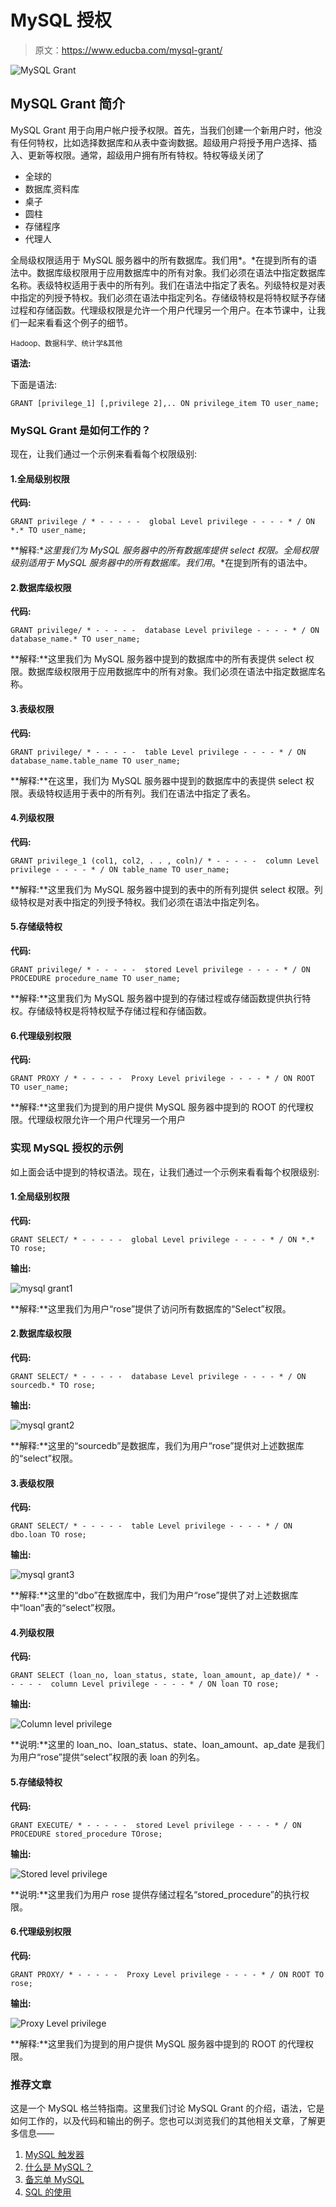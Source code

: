 # MySQL 授权

> 原文：<https://www.educba.com/mysql-grant/>

![MySQL Grant](img/4aacfd02a493ebca30a3f18777119b85.png)



## MySQL Grant 简介

MySQL Grant 用于向用户帐户授予权限。首先，当我们创建一个新用户时，他没有任何特权，比如选择数据库和从表中查询数据。超级用户将授予用户选择、插入、更新等权限。通常，超级用户拥有所有特权。特权等级关闭了

*   全球的
*   数据库ˌ资料库
*   桌子
*   圆柱
*   存储程序
*   代理人

全局级权限适用于 MySQL 服务器中的所有数据库。我们用*。*在提到所有的语法中。数据库级权限用于应用数据库中的所有对象。我们必须在语法中指定数据库名称。表级特权适用于表中的所有列。我们在语法中指定了表名。列级特权是对表中指定的列授予特权。我们必须在语法中指定列名。存储级特权是将特权赋予存储过程和存储函数。代理级权限是允许一个用户代理另一个用户。在本节课中，让我们一起来看看这个例子的细节。

<small>Hadoop、数据科学、统计学&其他</small>

**语法:**

下面是语法:

`GRANT [privilege_1] [,privilege 2],..
ON privilege_item
TO user_name;`

### MySQL Grant 是如何工作的？

现在，让我们通过一个示例来看看每个权限级别:

#### 1.全局级别权限

**代码:**

`GRANT privilege / * - - - - -  global Level privilege - - - - * /
ON *.*
TO user_name;`

**解释:**这里我们为 MySQL 服务器中的所有数据库提供 select 权限。全局权限级别适用于 MySQL 服务器中的所有数据库。我们用*。*在提到所有的语法中。

#### 2.数据库级权限

**代码:**

`GRANT privilege/ * - - - - -  database Level privilege - - - - * /
ON database_name.*
TO user_name;`

**解释:**这里我们为 MySQL 服务器中提到的数据库中的所有表提供 select 权限。数据库级权限用于应用数据库中的所有对象。我们必须在语法中指定数据库名称。

#### 3.表级权限

**代码:**

`GRANT privilege/ * - - - - -  table Level privilege - - - - * /
ON database_name.table_name
TO user_name;`

**解释:**在这里，我们为 MySQL 服务器中提到的数据库中的表提供 select 权限。表级特权适用于表中的所有列。我们在语法中指定了表名。

#### 4.列级权限

**代码:**

`GRANT privilege_1 (col1, col2, . . , coln)/ * - - - - -  column Level privilege - - - - * /
ON table_name
TO user_name;`

**解释:**这里我们为 MySQL 服务器中提到的表中的所有列提供 select 权限。列级特权是对表中指定的列授予特权。我们必须在语法中指定列名。

#### 5.存储级特权

**代码:**

`GRANT privilege/ * - - - - -  stored Level privilege - - - - * /
ON PROCEDURE procedure_name
TO user_name;`

**解释:**这里我们为 MySQL 服务器中提到的存储过程或存储函数提供执行特权。存储级特权是将特权赋予存储过程和存储函数。

#### 6.代理级别权限

**代码:**

`GRANT PROXY / * - - - - -  Proxy Level privilege - - - - * /
ON ROOT
TO user_name;`

**解释:**这里我们为提到的用户提供 MySQL 服务器中提到的 ROOT 的代理权限。代理级权限允许一个用户代理另一个用户

### 实现 MySQL 授权的示例

如上面会话中提到的特权语法。现在，让我们通过一个示例来看看每个权限级别:

#### 1.全局级别权限

**代码:**

`GRANT SELECT/ * - - - - -  global Level privilege - - - - * /
ON *.*
TO rose;`

**输出:**

![mysql grant1](img/4b44547513c2b9421e521c28858729b4.png)



**解释:**这里我们为用户“rose”提供了访问所有数据库的“Select”权限。

#### 2.数据库级权限

**代码:**

`GRANT SELECT/ * - - - - -  database Level privilege - - - - * /
ON sourcedb.*
TO rose;`

**输出:**

![mysql grant2](img/7914918b50b95fe9425c3d8a5839e17c.png)



**解释:**这里的“sourcedb”是数据库，我们为用户“rose”提供对上述数据库的“select”权限。

#### 3.表级权限

**代码:**

`GRANT SELECT/ * - - - - -  table Level privilege - - - - * /
ON dbo.loan
TO rose;`

**输出:**

![mysql grant3](img/0fb7a5bd2119e7aae6a385dc2dac6725.png)



**解释:**这里的“dbo”在数据库中，我们为用户“rose”提供了对上述数据库中“loan”表的“select”权限。

#### 4.列级权限

**代码:**

`GRANT SELECT (loan_no, loan_status, state, loan_amount, ap_date)/ * - - - - -  column Level privilege - - - - * /
ON loan
TO rose;`

**输出:**

![Column level privilege](img/4869133b136ed13c370e854f41f1e9b2.png)



**说明:**这里的 loan_no、loan_status、state、loan_amount、ap_date 是我们为用户“rose”提供“select”权限的表 loan 的列名。

#### 5.存储级特权

**代码:**

`GRANT EXECUTE/ * - - - - -  stored Level privilege - - - - * /
ON PROCEDURE stored_procedure
TOrose;`

**输出:**

![Stored level privilege](img/6e8d8afaf82ca6b3ef408d3725d4f338.png)



**说明:**这里我们为用户 rose 提供存储过程名“stored_procedure”的执行权限。

#### 6.代理级别权限

**代码:**

`GRANT PROXY/ * - - - - -  Proxy Level privilege - - - - * /
ON ROOT
TO rose;`

**输出:**

![Proxy Level privilege](img/91b95affa04144c8b7c36b6b19168e72.png)



**解释:**这里我们为提到的用户提供 MySQL 服务器中提到的 ROOT 的代理权限。

### 推荐文章

这是一个 MySQL 格兰特指南。这里我们讨论 MySQL Grant 的介绍，语法，它是如何工作的，以及代码和输出的例子。您也可以浏览我们的其他相关文章，了解更多信息——

1.  [MySQL 触发器](https://www.educba.com/mysql-trigger/)
2.  [什么是 MySQL？](https://www.educba.com/what-is-mysql/)
3.  [备忘单 MySQL](https://www.educba.com/cheat-sheet-mysql/)
4.  [SQL 的使用](https://www.educba.com/uses-of-sql/)





